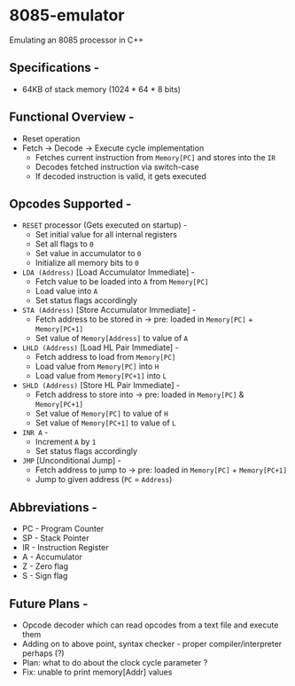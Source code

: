 # 8085-emulator
Emulating an 8085 processor in C++

## Specifications - 
- 64KB of stack memory (1024 * 64 * 8 bits)

## Functional Overview -
- Reset operation
- Fetch -> Decode -> Execute cycle implementation
    - Fetches current instruction from `Memory[PC]` and stores into the `IR`
    - Decodes fetched instruction via switch-case
    - If decoded instruction is valid, it gets executed

## Opcodes Supported -
- `RESET` processor (Gets executed on startup) -
    - Set initial value for all internal registers
    - Set all flags to `0`
    - Set value in accumulator to `0`
    - Initialize all memory bits to `0`
- `LDA (Address)` [Load Accumulator Immediate] -
    - Fetch value to be loaded into `A` from `Memory[PC]`
    - Load value into `A`
    - Set status flags accordingly
- `STA (Address)` [Store Accumulator Immediate] -
    - Fetch address to be stored in -> pre: loaded in `Memory[PC]` + `Memory[PC+1]`
    - Set value of `Memory[Address]` to value of `A`
- `LHLD (Address)` [Load HL Pair Immediate] -
    - Fetch address to load from `Memory[PC]`
    - Load value from `Memory[PC]` into `H`
    - Load value from `Memory[PC+1]` into `L`
- `SHLD (Address)` [Store HL Pair Immediate] -
    - Fetch address to store into -> pre: loaded in `Memory[PC]` & `Memory[PC+1]`
    - Set value of `Memory[PC]` to value of `H`
    - Set value of `Memory[PC+1]` to value of `L`
- `INR A` -
    - Increment `A` by `1`
    - Set status flags accordingly
- `JMP` [Unconditional Jump] -
    - Fetch address to jump to -> pre: loaded in `Memory[PC]` + `Memory[PC+1]`
    - Jump to given address (`PC` = `Address`)

## Abbreviations - 
- PC - Program Counter
- SP - Stack Pointer
- IR - Instruction Register
- A - Accumulator
- Z - Zero flag
- S - Sign flag

## Future Plans -
- Opcode decoder which can read opcodes from a text file and execute them
- Adding on to above point, syntax checker - proper compiler/interpreter perhaps (?)
- Plan: what to do about the clock cycle parameter ? 
- Fix: unable to print memory[Addr] values